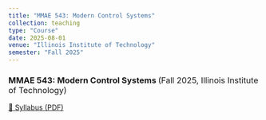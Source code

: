 ```yaml
---
title: "MMAE 543: Modern Control Systems"
collection: teaching
type: "Course"
date: 2025-08-01
venue: "Illinois Institute of Technology"
semester: "Fall 2025"
---
```


<h3>
  MMAE 543: Modern Control Systems
  <span style="font-weight:normal">
    (Fall 2025, Illinois Institute of Technology)
  </span>
</h3>

<!-- Syllabus button -->
<p>
  <a class="btn btn--primary" href="/files/syllabus.pdf" target="_blank" rel="noopener">
    📄 Syllabus (PDF)
  </a>
</p>
